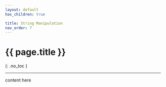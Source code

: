 ```yaml
---
layout: default
has_children: true

title: String Manipulation
nav_order: 7
---
```


# {{ page.title }}

{: .no_toc }



---

content here
